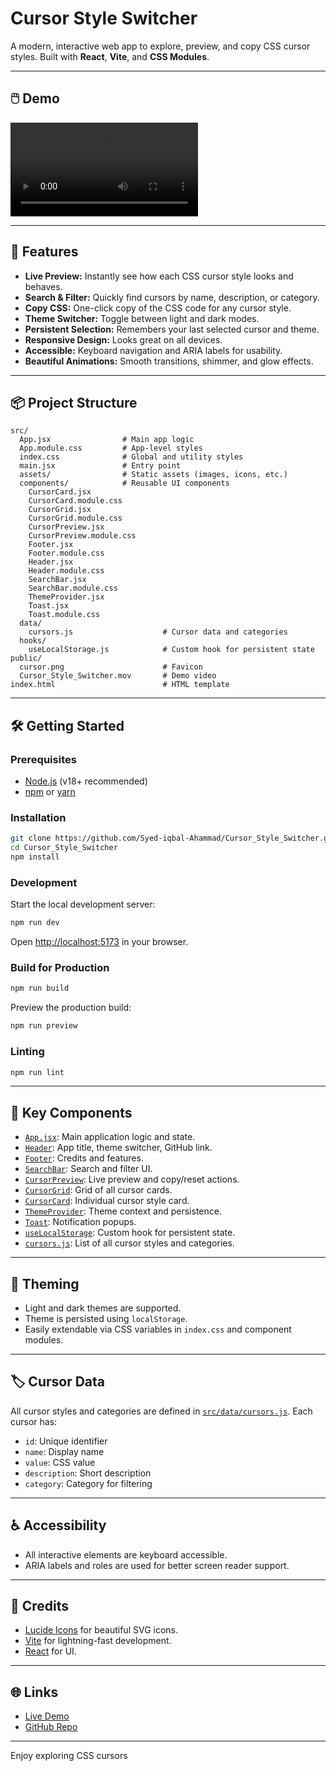 # Cursor Style Switcher

A modern, interactive web app to explore, preview, and copy CSS cursor styles. Built with **React**, **Vite**, and **CSS Modules**.

---

## 🖱️ Demo

<video controls src="https://github.com/Syed-iqbal-Ahammad/Cursor_Style_Switcher/raw/refs/heads/main/public/Cursor_Style_Switcher.mov" title="Title"></video>

---

## 🚀 Features

- **Live Preview:** Instantly see how each CSS cursor style looks and behaves.
- **Search & Filter:** Quickly find cursors by name, description, or category.
- **Copy CSS:** One-click copy of the CSS code for any cursor style.
- **Theme Switcher:** Toggle between light and dark modes.
- **Persistent Selection:** Remembers your last selected cursor and theme.
- **Responsive Design:** Looks great on all devices.
- **Accessible:** Keyboard navigation and ARIA labels for usability.
- **Beautiful Animations:** Smooth transitions, shimmer, and glow effects.

---


## 📦 Project Structure

```
src/
  App.jsx                # Main app logic
  App.module.css         # App-level styles
  index.css              # Global and utility styles
  main.jsx               # Entry point
  assets/                # Static assets (images, icons, etc.)
  components/            # Reusable UI components
    CursorCard.jsx
    CursorCard.module.css
    CursorGrid.jsx
    CursorGrid.module.css
    CursorPreview.jsx
    CursorPreview.module.css
    Footer.jsx
    Footer.module.css
    Header.jsx
    Header.module.css
    SearchBar.jsx
    SearchBar.module.css
    ThemeProvider.jsx
    Toast.jsx
    Toast.module.css
  data/
    cursors.js                    # Cursor data and categories
  hooks/
    useLocalStorage.js            # Custom hook for persistent state
public/
  cursor.png                      # Favicon
  Cursor_Style_Switcher.mov       # Demo video
index.html                        # HTML template
```

---

## 🛠️ Getting Started

### Prerequisites

- [Node.js](https://nodejs.org/) (v18+ recommended)
- [npm](https://www.npmjs.com/) or [yarn](https://yarnpkg.com/)

### Installation

```sh
git clone https://github.com/Syed-iqbal-Ahammad/Cursor_Style_Switcher.git
cd Cursor_Style_Switcher
npm install
```

### Development

Start the local development server:

```sh
npm run dev
```

Open [http://localhost:5173](http://localhost:5173) in your browser.

### Build for Production

```sh
npm run build
```

Preview the production build:

```sh
npm run preview
```

### Linting

```sh
npm run lint
```

---

## 🧩 Key Components

- [`App.jsx`](src/App.jsx): Main application logic and state.
- [`Header`](src/components/Header.jsx): App title, theme switcher, GitHub link.
- [`Footer`](src/components/Footer.jsx): Credits and features.
- [`SearchBar`](src/components/SearchBar.jsx): Search and filter UI.
- [`CursorPreview`](src/components/CursorPreview.jsx): Live preview and copy/reset actions.
- [`CursorGrid`](src/components/CursorGrid.jsx): Grid of all cursor cards.
- [`CursorCard`](src/components/CursorCard.jsx): Individual cursor style card.
- [`ThemeProvider`](src/components/ThemeProvider.jsx): Theme context and persistence.
- [`Toast`](src/components/Toast.jsx): Notification popups.
- [`useLocalStorage`](src/hooks/useLocalStorage.js): Custom hook for persistent state.
- [`cursors.js`](src/data/cursors.js): List of all cursor styles and categories.

---

## 🎨 Theming

- Light and dark themes are supported.
- Theme is persisted using `localStorage`.
- Easily extendable via CSS variables in `index.css` and component modules.

---

## 🏷️ Cursor Data

All cursor styles and categories are defined in [`src/data/cursors.js`](src/data/cursors.js). Each cursor has:

- `id`: Unique identifier
- `name`: Display name
- `value`: CSS value
- `description`: Short description
- `category`: Category for filtering

---

## ♿ Accessibility

- All interactive elements are keyboard accessible.
- ARIA labels and roles are used for better screen reader support.

---

## 🙏 Credits

- [Lucide Icons](https://lucide.dev/) for beautiful SVG icons.
- [Vite](https://vitejs.dev/) for lightning-fast development.
- [React](https://react.dev/) for UI.

---

## 🌐 Links

- [Live Demo](https://cursor-style-switcher-rho.vercel.app/) 
- [GitHub Repo](https://github.com/Syed-iqbal-Ahammad/Cursor_Style_Switcher)

---

Enjoy exploring CSS cursors